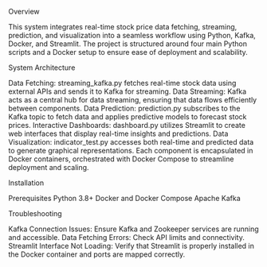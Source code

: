Overview

This system integrates real-time stock price data fetching, streaming, prediction, and visualization into a seamless workflow using Python, Kafka, Docker, and Streamlit. The project is structured around four main Python scripts and a Docker setup to ensure ease of deployment and scalability.

System Architecture

Data Fetching: streaming_kafka.py fetches real-time stock data using external APIs and sends it to Kafka for streaming.
Data Streaming: Kafka acts as a central hub for data streaming, ensuring that data flows efficiently between components.
Data Prediction: prediction.py subscribes to the Kafka topic to fetch data and applies predictive models to forecast stock prices.
Interactive Dashboards: dashboard.py utilizes Streamlit to create web interfaces that display real-time insights and predictions.
Data Visualization: indicator_test.py accesses both real-time and predicted data to generate graphical representations.
Each component is encapsulated in Docker containers, orchestrated with Docker Compose to streamline deployment and scaling.

Installation

Prerequisites
Python 3.8+
Docker and Docker Compose
Apache Kafka

Troubleshooting

Kafka Connection Issues: Ensure Kafka and Zookeeper services are running and accessible.
Data Fetching Errors: Check API limits and connectivity.
Streamlit Interface Not Loading: Verify that Streamlit is properly installed in the Docker container and ports are mapped correctly.

